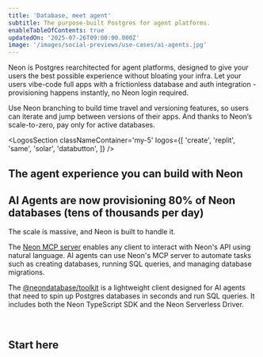 ```yaml
---
title: 'Database, meet agent'
subtitle: The purpose-built Postgres for agent platforms.
enableTableOfContents: true
updatedOn: '2025-07-26T09:00:00.000Z'
image: '/images/social-previews/use-cases/ai-agents.jpg'
---
```


Neon is Postgres rearchitected for agent platforms, designed to give your users the best possible experience without bloating your infra. Let your users vibe-code full apps with a frictionless database and auth integration - provisioning happens instantly, no Neon login required.

Use Neon branching to build time travel and versioning features, so users can iterate and jump between versions of their apps. And thanks to Neon’s scale-to-zero, pay only for active databases.

<LogosSection classNameContainer='my-5' logos={[
'create',
'replit',
'same',
'solar',
'databutton',
]} />

<QuoteBlock name="dhruv" className="mb-16 md:mb-12" />

## The agent experience you can build with Neon

<FeatureList />

<QuoteBlock name="martin" className="mt-12 mb-16 md:mb-12" />

## AI Agents are now provisioning 80% of Neon databases (tens of thousands per day)

The scale is massive, and Neon is built to handle it.

The [Neon MCP server](https://mcp.neon.tech/) enables any client to interact with Neon's API using natural language. AI agents can use Neon's MCP server to automate tasks such as creating databases, running SQL queries, and managing database migrations. 

The [@neondatabase/toolkit](https://github.com/neondatabase/toolkit) is a lightweight client designed for AI agents that need to spin up Postgres databases in seconds and run SQL queries. It includes both the Neon TypeScript SDK and the Neon Serverless Driver.

<QuoteBlock name="lincoln" className="mt-10" />

<CTA title="Meet app.build, our reference agent" description="app.build is an open-source AI agent, serving as a reference implementation for any agent builder using Neon." buttonText="Explore the code" buttonUrl="/contact-sales" />

<br />

## Start here

<QuickLinks className="mt-8" />
